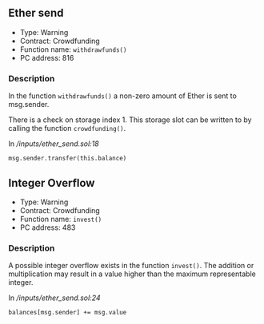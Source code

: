 

## Ether send

- Type: Warning
- Contract: Crowdfunding
- Function name: `withdrawfunds()`
- PC address: 816



### Description
In the function `withdrawfunds()` a non-zero amount of Ether is sent to msg.sender.

There is a check on storage index 1. This storage slot can be written to by calling the function `crowdfunding()`.

In *<TESTDATA>/inputs/ether_send.sol:18*

```
msg.sender.transfer(this.balance)
```


## Integer Overflow 

- Type: Warning
- Contract: Crowdfunding
- Function name: `invest()`
- PC address: 483



### Description

A possible integer overflow exists in the function `invest()`.
The addition or multiplication may result in a value higher than the maximum representable integer.

In *<TESTDATA>/inputs/ether_send.sol:24*

```
balances[msg.sender] += msg.value
```
